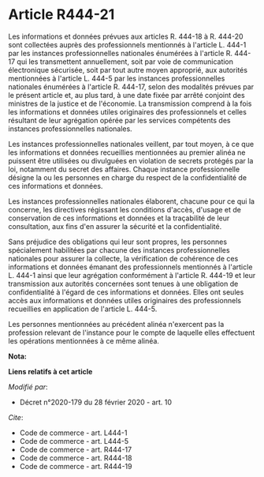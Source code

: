 # Article R444-21

Les informations et données prévues aux articles R. 444-18 à R. 444-20  sont collectées auprès des professionnels mentionnés
à l'article L. 444-1 par les instances professionnelles nationales énumérées à l'article R. 444-17 qui les transmettent
annuellement, soit par voie de communication électronique sécurisée, soit par tout autre moyen approprié, aux autorités
mentionnées à l'article L. 444-5 par les instances professionnelles nationales énumérées à l'article R. 444-17, selon des
modalités prévues par le présent article et, au plus tard, à une date fixée par arrêté conjoint des ministres de la justice
et de l'économie. La transmission comprend à la fois les informations et données utiles originaires des professionnels et
celles résultant de leur agrégation opérée par les services compétents des instances professionnelles nationales.

Les instances professionnelles nationales veillent, par tout moyen, à ce que les informations et données recueillies
mentionnées au premier alinéa ne puissent être utilisées ou divulguées en violation de secrets protégés par la loi, notamment
du secret des affaires. Chaque instance professionnelle désigne la ou les personnes en charge du respect de la
confidentialité de ces informations et données.

Les instances professionnelles nationales élaborent, chacune pour ce qui la concerne, les directives régissant les conditions
d'accès, d'usage et de conservation de ces informations et données et la traçabilité de leur consultation, aux fins d'en
assurer la sécurité et la confidentialité.

Sans préjudice des obligations qui leur sont propres, les personnes spécialement habilitées par chacune des instances
professionnelles nationales pour assurer la collecte, la vérification de cohérence de ces informations et données émanant des
professionnels mentionnés à l'article L. 444-1 ainsi que leur agrégation conformément à l'article R. 444-19 et leur
transmission aux autorités concernées sont tenues à une obligation de confidentialité à l'égard de ces informations et
données. Elles ont seules accès aux informations et données utiles originaires des professionnels recueillies en application
de l'article L. 444-5.

Les personnes mentionnées au précédent alinéa n'exercent pas la profession relevant de l'instance pour le compte de laquelle
elles effectuent les opérations mentionnées à ce même alinéa.

**Nota:**



**Liens relatifs à cet article**

_Modifié par_:

  - Décret n°2020-179 du 28 février 2020 - art. 10

_Cite_:

  - Code de commerce - art. L444-1
  - Code de commerce - art. L444-5
  - Code de commerce - art. R444-17
  - Code de commerce - art. R444-18
  - Code de commerce - art. R444-19

